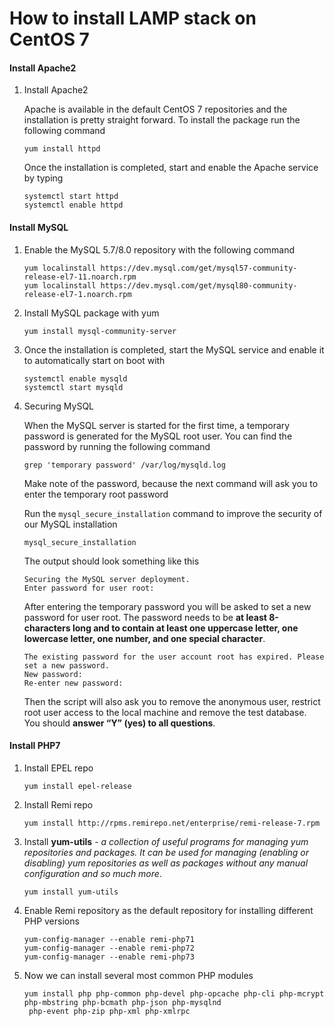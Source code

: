 # How to install LAMP stack on CentOS 7

#### Install Apache2

1. Install Apache2

    Apache is available in the default CentOS 7 repositories and the installation is pretty straight forward. To install the package run the following command

    `yum install httpd`
    
    Once the installation is completed, start and enable the Apache service by typing
    
    ```
   systemctl start httpd
   systemctl enable httpd
   ```
   
#### Install MySQL

1. Enable the MySQL 5.7/8.0 repository with the following command

   ```
   yum localinstall https://dev.mysql.com/get/mysql57-community-release-el7-11.noarch.rpm
   yum localinstall https://dev.mysql.com/get/mysql80-community-release-el7-1.noarch.rpm
   ```
    
2. Install MySQL package with yum 
    
    `yum install mysql-community-server`
    
3. Once the installation is completed, start the MySQL service and enable it to automatically start on boot with

    ```
    systemctl enable mysqld
    systemctl start mysqld
    ```
4. Securing MySQL

    When the MySQL server is started for the first time, a temporary password is generated for the MySQL root user. You can find the password by running the following command
    
    `grep 'temporary password' /var/log/mysqld.log`
    
    Make note of the password, because the next command will ask you to enter the temporary root password
    
    Run the `mysql_secure_installation` command to improve the security of our MySQL installation
    
    `mysql_secure_installation`
    
    The output should look something like this
    
    ```
   Securing the MySQL server deployment.
   Enter password for user root:
   ```
   
   After entering the temporary password you will be asked to set a new password for user root. The password needs to
    be **at least 8-characters long and to contain at least one uppercase letter, one lowercase letter, one number, and one special character**.
    
    ```
   The existing password for the user account root has expired. Please set a new password.
   New password:
   Re-enter new password:
   ```
   
   Then the script will also ask you to remove the anonymous user, restrict root user access to the local machine and
    remove the test database. You should **answer “Y” (yes) to all questions**.

#### Install PHP7

1. Install EPEL repo

    `yum install epel-release`

2. Install Remi repo

    `yum install http://rpms.remirepo.net/enterprise/remi-release-7.rpm`

3. Install **yum-utils** - _a collection of useful programs for managing yum repositories and packages. It can be used
 for managing (enabling or disabling) yum repositories as well as packages without any manual configuration and so much more_.
 
    `yum install yum-utils`
 
 4. Enable Remi repository as the default repository for installing different PHP versions
 
    ```
    yum-config-manager --enable remi-php71
    yum-config-manager --enable remi-php72
    yum-config-manager --enable remi-php73
    ```
 
 5. Now we can install several most common PHP modules
 
    ```
    yum install php php-common php-devel php-opcache php-cli php-mcrypt php-mbstring php-bcmath php-json php-mysqlnd
     php-event php-zip php-xml php-xmlrpc
    ```
    
 